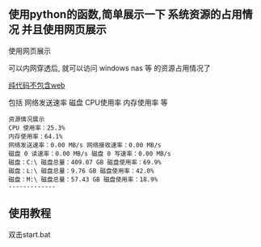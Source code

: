 ## 使用python的函数,简单展示一下 系统资源的占用情况 并且使用网页展示


使用网页展示

可以内网穿透后, 就可以访问 windows nas 等 的资源占用情况了


[纯代码不包含web](https://github.com/firgk/MonitoringResources)

包括 网络发送速率 磁盘  CPU使用率 内存使用率 等

```
资源情况展示
CPU 使用率：25.3%
内存使用率：64.1%
网络发送速率：0.00 MB/s 网络接收速率：0.00 MB/s
磁盘 0 读速率：0.00 MB/s 磁盘 0 写速率：0.00 MB/s
磁盘：C:\ 磁盘总量：409.07 GB 磁盘使用率：69.9%
磁盘：L:\ 磁盘总量：9.76 GB 磁盘使用率：42.0%
磁盘：M:\ 磁盘总量：57.43 GB 磁盘使用率：18.9%
-------------
```


## 使用教程
双击start.bat
